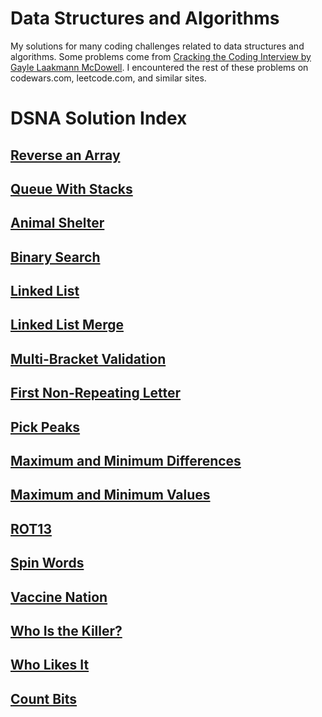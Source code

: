 # Data Structures and Algorithms
My solutions for many coding challenges related to data structures and algorithms. Some problems come from [Cracking the Coding Interview by Gayle Laakmann McDowell](https://www.amazon.com/Cracking-Coding-Interview-Programming-Questions/dp/0984782850). I encountered the rest of these problems on codewars.com, leetcode.com, and similar sites.

# DSNA Solution Index

## [Reverse an Array](/challenges/arrayReverse/)

## [Queue With Stacks](/challenges/queueWithStacks)

## [Animal Shelter](/challenges/fifoAnimalShelter)

## [Binary Search](/challenges/arrayBinarySearch)

## [Linked List](/challenges/linkedList)

## [Linked List Merge](/challenges/llMerge)

## [Multi-Bracket Validation](/challenges/multiBracketValidation)

## [First Non-Repeating Letter](/challenges/firstNonRepeatingLetter)

## [Pick Peaks](/challenges/pick-peaks)

## [Maximum and Minimum Differences](/challenges/maxAndMin)

## [Maximum and Minimum Values](/challenges/maxAndMin)

## [ROT13](/challenges/rot13)

## [Spin Words](/challenges/spin-words)

## [Vaccine Nation](/challenges/vaccine-nation)

## [Who Is the Killer?](/challenges/who-is-the-killer)

## [Who Likes It](/challenges/who-likes-it)

## [Count Bits](/challenges/count-bits)
